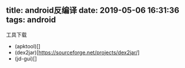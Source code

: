 title: android反编译
date: 2019-05-06 16:31:36
tags: android
---
工具下载
* (apktool)[]
* (dex2jar)[https://sourceforge.net/projects/dex2jar/]
* (jd-gui)[]